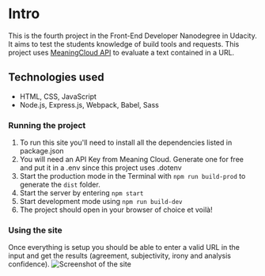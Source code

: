# Intro

This is the fourth project in the Front-End Developer Nanodegree in Udacity. It aims to test the students knowledge of build tools and requests.
This project uses [MeaningCloud API](https://www.meaningcloud.com/) to evaluate a text contained in a URL.

## Technologies used
* HTML, CSS, JavaScript
* Node.js, Express.js, Webpack, Babel, Sass

### Running the project
1. To run this site you'll need to install all the dependencies listed in package.json
2. You will need an API Key from Meaning Cloud. Generate one for free and put it in a .env since this project uses .dotenv
3. Start the production mode in the Terminal with `npm run build-prod` to generate the `dist` folder.
4. Start the server by entering `npm start`
5. Start development mode using `npm run build-dev`
6. The project should open in your browser of choice et voilà!

### Using the site

Once everything is setup you should be able to enter a valid URL in the input and get the results (agreement, subjectivity, irony and analysis confidence).
![Screenshot of the site](https://user-images.githubusercontent.com/64158242/130864181-506e1b88-99f8-4b9c-8a19-a6f3595870d3.png)

